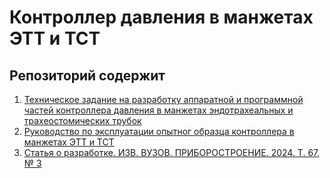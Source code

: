# Контроллер давления в манжетах ЭТТ и ТСТ

## Репозиторий содержит
1. [Техническое задание на разработку аппаратной и программной частей контроллера давления в манжетах эндотрахеальных и трахеостомических трубок](https://github.com/VicRykunov/tech-writer-demo-materials/blob/main/SmartCuff%20PDF/Smartcuff%20%D0%A1%D0%9A-100%20%D0%A2%D0%97.pdf)
2. [Руководство по эксплуатации опытног образца контроллера в манжетах ЭТТ и ТСТ](https://github.com/VicRykunov/tech-writer-demo-materials/blob/main/SmartCuff%20PDF/Smartcuff%20%D1%80%D1%83%D0%BA%D0%BE%D0%B2%D0%BE%D0%B4%D1%81%D1%82%D0%B2%D0%BE%2015-04-23.pdf)
3. [Статья о разработке. ИЗВ. ВУЗОВ. ПРИБОРОСТРОЕНИЕ. 2024. Т. 67, № 3](https://github.com/VicRykunov/tech-writer-demo-materials/blob/main/SmartCuff%20PDF/%D0%A1%D1%82%D0%B0%D1%82%D1%8C%D1%8F%20%D0%BF%D1%80%D0%B8%D0%B1%D0%BE%D1%80%D0%BE%D1%81%D1%82%D1%80%D0%BE%D0%B5%D0%BD%D0%B8%D0%B5.pdf)
